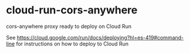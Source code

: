 # cloud-run-cors-anywhere
cors-anywhere proxy ready to deploy on Cloud Run

See https://cloud.google.com/run/docs/deploying?hl=es-419#command-line for instructions on how to deploy to Cloud Run